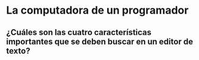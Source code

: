 # La computadora de un programador
## ¿Cuáles son las cuatro características importantes que se deben buscar en un editor de texto?

